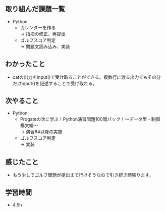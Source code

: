 ## 取り組んだ課題一覧
- Python
  - カレンダーを作る<br>
→ 指摘の修正、再提出
  - ゴルフスコア判定<br>
→ 問題文読み込み、実装
## わかったこと
- catの出力をinput()で受け取ることができる。複数行に渡る出力でもその分だけinput()を記述することで受け取れる。
## 次やること
- Python
  - Progateの次に学ぶ！Python演習問題100問パック！〜データ型・制御構文編〜<br>
→ 演習64以降の実施
  - ゴルフスコア判定<br>
→ 実装
## 感じたこと
- もう少しでゴルフ問題が提出まで行けそうなので引き続き頑張ります。
## 学習時間
- 4.5h